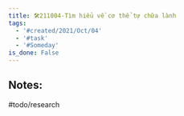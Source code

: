 ```yaml
---
title: 🛠️211004-Tìm hiểu về cơ thể tự chữa lành
tags:
  - '#created/2021/Oct/04'
  - '#task'
  - '#Someday'
is_done: False
---
```


## Notes:
#todo/research 